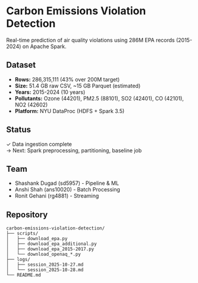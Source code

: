 # Carbon Emissions Violation Detection

Real-time prediction of air quality violations using 286M EPA records (2015-2024) on Apache Spark.

## Dataset
- **Rows:** 286,315,111 (43% over 200M target)
- **Size:** 51.4 GB raw CSV, ~15 GB Parquet (estimated)
- **Years:** 2015-2024 (10 years)
- **Pollutants:** Ozone (44201), PM2.5 (88101), SO2 (42401), CO (42101), NO2 (42602)
- **Platform:** NYU DataProc (HDFS + Spark 3.5)

## Status
✓ Data ingestion complete  
→ Next: Spark preprocessing, partitioning, baseline job

## Team
- Shashank Dugad (sd5957) - Pipeline & ML
- Anshi Shah (ans10020) - Batch Processing  
- Ronit Gehani (rg4881) - Streaming

## Repository
```
carbon-emissions-violation-detection/
├── scripts/
│   ├── download_epa.py
│   ├── download_epa_additional.py
│   ├── download_epa_2015-2017.py
│   └── download_openaq_*.py
├── logs/
│   ├── session_2025-10-27.md
│   └── session_2025-10-28.md
└── README.md
```

